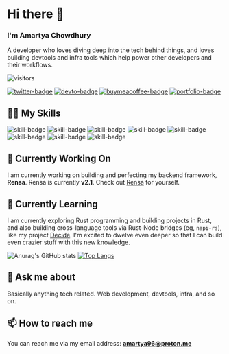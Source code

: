# Hi there 👋
### I'm Amartya Chowdhury
A developer who loves diving deep into the tech behind things, and loves building devtools and infra tools which help power other developers and their workflows.

![visitors](https://komarev.com/ghpvc/?username=aether-flux&label=Profile%20views&color=blueviolet&style=for-the-badge)

[![twitter-badge](https://img.shields.io/badge/aetheros____-e6e6e6?style=for-the-badge&logo=x&logoColor=0a0a0a)](https://x.com/aetheros__)
[![devto-badge](https://img.shields.io/badge/aetherflux-0a0a0a?style=for-the-badge&logo=devdotto)](https://dev.to/aetherflux)
[![buymeacoffee-badge](https://img.shields.io/badge/aetherflux-ffdd00?style=for-the-badge&logo=buymeacoffee&logoColor=1a1a1a)](https://buymeacoffee)
[![portfolio-badge](https://img.shields.io/badge/portfolio-red?style=for-the-badge)](https://amartya-dev.vercel.app)

## 👨‍💻 My Skills
![skill-badge](https://img.shields.io/badge/javascript-F7DF1E?style=for-the-badge&logo=javascript&logoColor=1a1a1a)
![skill-badge](https://img.shields.io/badge/typescript-3178C6?style=for-the-badge&logo=typescript&logoColor=e6e6e6)
![skill-badge](https://img.shields.io/badge/rust-CE422B?style=for-the-badge&logo=rust)
![skill-badge](https://img.shields.io/badge/next.js-000000?style=for-the-badge&logo=nextdotjs)
![skill-badge](https://img.shields.io/badge/tailwind_css-06B6D4?style=for-the-badge&logo=tailwindcss&logoColor=1a1a1a)
![skill-badge](https://img.shields.io/badge/reactjs-61DAFB?style=for-the-badge&logo=react&logoColor=1a1a1a)
![skill-badge](https://img.shields.io/badge/node.js-5FA04E?style=for-the-badge&logo=nodedotjs)
![skill-badge](https://img.shields.io/badge/express-000000?style=for-the-badge&logo=express)

## 🔭 Currently Working On
I am currently working on building and perfecting my backend framework, **Rensa**. Rensa is currently **v2.1**. Check out [Rensa](https://rensa.vercel.app) for yourself.

## 🌱 Currently Learning
I am currently exploring Rust programming and building projects in Rust, and also building cross-language tools via Rust-Node bridges (eg, `napi-rs`), like my project [Decide](https://github.com/aether-flux/decide). I'm excited to dwelve even deeper so that I can build even crazier stuff with this new knowledge.


![Anurag's GitHub stats](https://github-readme-stats.vercel.app/api?username=aether-flux&show_icons=true&theme=onedark)
[![Top Langs](https://github-readme-stats.vercel.app/api/top-langs/?username=aether-flux&hide=html,css&layout=compact&theme=onedark)](https://github.com/anuraghazra/github-readme-stats)

## 💬 Ask me about
Basically anything tech related. Web development, devtools, infra, and so on.

## 📫 How to reach me
You can reach me via my email address: **amartya96@proton.me**

